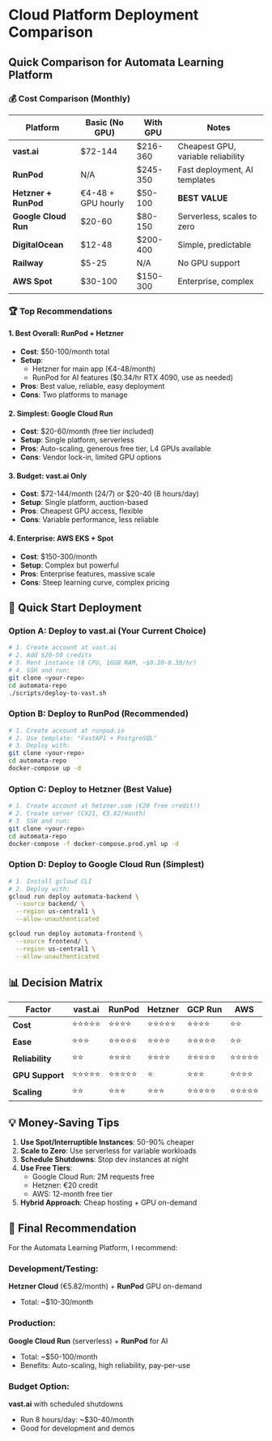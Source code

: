 # Cloud Platform Deployment Comparison

## Quick Comparison for Automata Learning Platform

### 💰 Cost Comparison (Monthly)

| Platform | Basic (No GPU) | With GPU | Notes |
|----------|---------------|----------|-------|
| **vast.ai** | $72-144 | $216-360 | Cheapest GPU, variable reliability |
| **RunPod** | N/A | $245-350 | Fast deployment, AI templates |
| **Hetzner + RunPod** | €4-48 + GPU hourly | $50-100 | **BEST VALUE** |
| **Google Cloud Run** | $20-60 | $80-150 | Serverless, scales to zero |
| **DigitalOcean** | $12-48 | $200-400 | Simple, predictable |
| **Railway** | $5-25 | N/A | No GPU support |
| **AWS Spot** | $30-100 | $150-300 | Enterprise, complex |

### 🏆 Top Recommendations

#### 1. **Best Overall: RunPod + Hetzner**
- **Cost**: $50-100/month total
- **Setup**: 
  - Hetzner for main app (€4-48/month)
  - RunPod for AI features ($0.34/hr RTX 4090, use as needed)
- **Pros**: Best value, reliable, easy deployment
- **Cons**: Two platforms to manage

#### 2. **Simplest: Google Cloud Run**
- **Cost**: $20-60/month (free tier included)
- **Setup**: Single platform, serverless
- **Pros**: Auto-scaling, generous free tier, L4 GPUs available
- **Cons**: Vendor lock-in, limited GPU options

#### 3. **Budget: vast.ai Only**
- **Cost**: $72-144/month (24/7) or $20-40 (8 hours/day)
- **Setup**: Single platform, auction-based
- **Pros**: Cheapest GPU access, flexible
- **Cons**: Variable performance, less reliable

#### 4. **Enterprise: AWS EKS + Spot**
- **Cost**: $150-300/month
- **Setup**: Complex but powerful
- **Pros**: Enterprise features, massive scale
- **Cons**: Steep learning curve, complex pricing

## 🚀 Quick Start Deployment

### Option A: Deploy to vast.ai (Your Current Choice)
```bash
# 1. Create account at vast.ai
# 2. Add $20-50 credits
# 3. Rent instance (8 CPU, 16GB RAM, ~$0.20-0.30/hr)
# 4. SSH and run:
git clone <your-repo>
cd automata-repo
./scripts/deploy-to-vast.sh
```

### Option B: Deploy to RunPod (Recommended)
```bash
# 1. Create account at runpod.io
# 2. Use template: "FastAPI + PostgreSQL"
# 3. Deploy with:
git clone <your-repo>
cd automata-repo
docker-compose up -d
```

### Option C: Deploy to Hetzner (Best Value)
```bash
# 1. Create account at hetzner.com (€20 free credit!)
# 2. Create server (CX21, €5.82/month)
# 3. SSH and run:
git clone <your-repo>
cd automata-repo
docker-compose -f docker-compose.prod.yml up -d
```

### Option D: Deploy to Google Cloud Run (Simplest)
```bash
# 1. Install gcloud CLI
# 2. Deploy with:
gcloud run deploy automata-backend \
  --source backend/ \
  --region us-central1 \
  --allow-unauthenticated

gcloud run deploy automata-frontend \
  --source frontend/ \
  --region us-central1 \
  --allow-unauthenticated
```

## 📊 Decision Matrix

| Factor | vast.ai | RunPod | Hetzner | GCP Run | AWS |
|--------|---------|---------|---------|---------|-----|
| **Cost** | ⭐⭐⭐⭐⭐ | ⭐⭐⭐⭐ | ⭐⭐⭐⭐⭐ | ⭐⭐⭐⭐ | ⭐⭐ |
| **Ease** | ⭐⭐⭐ | ⭐⭐⭐⭐⭐ | ⭐⭐⭐⭐ | ⭐⭐⭐⭐⭐ | ⭐⭐ |
| **Reliability** | ⭐⭐ | ⭐⭐⭐⭐ | ⭐⭐⭐⭐ | ⭐⭐⭐⭐⭐ | ⭐⭐⭐⭐⭐ |
| **GPU Support** | ⭐⭐⭐⭐⭐ | ⭐⭐⭐⭐⭐ | ⭐ | ⭐⭐⭐ | ⭐⭐⭐⭐ |
| **Scaling** | ⭐⭐ | ⭐⭐⭐ | ⭐⭐⭐ | ⭐⭐⭐⭐⭐ | ⭐⭐⭐⭐⭐ |

## 💡 Money-Saving Tips

1. **Use Spot/Interruptible Instances**: 50-90% cheaper
2. **Scale to Zero**: Use serverless for variable workloads
3. **Schedule Shutdowns**: Stop dev instances at night
4. **Use Free Tiers**: 
   - Google Cloud Run: 2M requests free
   - Hetzner: €20 credit
   - AWS: 12-month free tier
5. **Hybrid Approach**: Cheap hosting + GPU on-demand

## 🎯 Final Recommendation

For the Automata Learning Platform, I recommend:

### Development/Testing:
**Hetzner Cloud** (€5.82/month) + **RunPod** GPU on-demand
- Total: ~$10-30/month

### Production:
**Google Cloud Run** (serverless) + **RunPod** for AI
- Total: ~$50-100/month
- Benefits: Auto-scaling, high reliability, pay-per-use

### Budget Option:
**vast.ai** with scheduled shutdowns
- Run 8 hours/day: ~$30-40/month
- Good for development and demos
